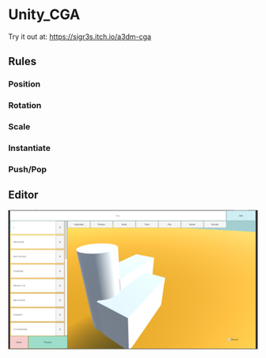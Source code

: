 # Unity_CGA
Try it out at: https://sigr3s.itch.io/a3dm-cga
## Rules

### Position
### Rotation
### Scale
### Instantiate
### Push/Pop

## Editor
![D1](https://github.com/sigr3s/Unity_CGA/blob/master/documentation/d1.PNG "")

